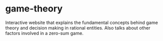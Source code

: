 # game-theory
Interactive website that explains the fundamental concepts behind game theory and decision making in rational entities. Also talks about other factors involved in a zero-sum game.

